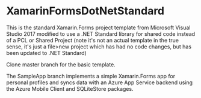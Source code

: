 # XamarinFormsDotNetStandard
This is the standard Xamarin.Forms project template from Microsoft Visual Studio 2017 modified to use a .NET Standard library for shared code instead of a PCL or Shared Project (note it's not an actual template in the true sense, it's just a file>new project which has had no code changes, but has been updated to .NET Standard)

Clone master branch for the basic template.

The SampleApp branch implements a simple Xamarin.Forms app for personal profiles and syncs data with an Azure App Service backend using the Azure Mobile Client and SQLiteStore packages.
